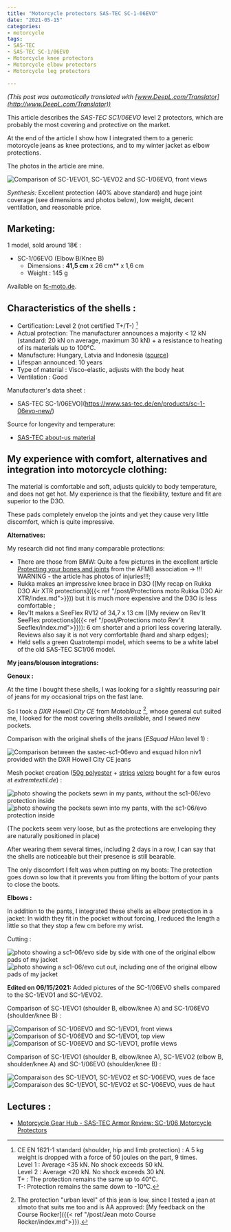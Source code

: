 ```yaml
---
title: "Motorcycle protectors SAS-TEC SC-1-06EVO"
date: "2021-05-15"
categories:
- motorcycle
tags: 
- SAS-TEC
- SAS-TEC SC-1/06EVO
- Motorcycle knee protectors
- Motorcycle elbow protectors
- Motorcycle leg protectors

---
```


_(This post was automatically translated with [www.DeepL.com/Translator](http://www.DeepL.com/Translator))_

This article describes the _SAS-TEC SC1/06EVO_ level 2 protectors, which are probably the most covering and protective on the market.

At the end of the article I show how I integrated them to a generic motorcycle jeans as knee protections, and to my winter jacket as elbow protections.

The photos in the article are mine.

<!--more-->

![Comparison of SC-1/EVO1, SC-1/EVO2 and SC-1/06EVO, front views](sastec-sc1-evo1-new__EA-KA-SB_niv2_face__vs__sastec-sc1-evo2-new__EB-KA-SA_niv2_face__vs__sastec-sc1-06evo-new__EB-KB_niv2_face.jpg)

_Synthesis:_ Excellent protection (40% above standard) and huge joint coverage (see dimensions and photos below), low weight, decent ventilation, and reasonable price.

Marketing:
-------------------

1 model, sold around 18€ :

- SC-1/06EVO (Elbow B/Knee B)
    - Dimensions : **41,5 cm** x 26 cm** x 1,6 cm
    - Weight : 145 g

Available on [fc-moto.de](https://www.fc-moto.de/fr/SAS-Tec-SC-1/06evo-Protecteurs-DEllbow/Knee).


Characteristics of the shells :
-----------------------------

- Certification: Level 2 (not certified T+/T-) [^1]
- Actual protection: The manufacturer announces a majority < 12 kN (standard: 20 kN on average, maximum 30 kN) + a resistance to heating of its materials up to 100°C.
- Manufacture: Hungary, Latvia and Indonesia ([source](https://www.sas-tec.de/en/2013/02/01/tourenfahrer-2-2013/))
- Lifespan announced: 10 years
- Type of material : Visco-elastic, adjusts with the body heat
- Ventilation : Good


Manufacturer's data sheet :

- SAS-TEC SC-1/06EVO](https://www.sas-tec.de/en/products/sc-1-06evo-new/)

Source for longevity and temperature:

- [SAS-TEC about-us material](https://www.sas-tec.de/en/about-us/material/)


My experience with comfort, alternatives and integration into motorcycle clothing:
------------------------------------------------------------------------------------------

The material is comfortable and soft, adjusts quickly to body temperature, and does not get hot.
My experience is that the flexibility, texture and fit are superior to the D3O.

These pads completely envelop the joints and yet they cause very little discomfort, which is quite impressive.


**Alternatives:**

My research did not find many comparable protections: 

- There are those from BMW: Quite a few pictures in the excellent article [Protecting your bones and joints](https://afmb.fr/proteger-ses-os-et-ses-articulations/) from the AFMB association -> !!! WARNING - the article has photos of injuries!!!;
- Rukka makes an impressive knee brace in D3O ([My recap on Rukka D3O Air XTR protections]({{< ref "/post/Protections moto Rukka D3O Air XTR/index.md">}})) but it is much more expensive and the D3O is less comfortable ;
- Rev'It makes a SeeFlex RV12 of 34,7 x 13 cm ([My review on Rev'It SeeFlex protections]({{< ref "/post/Protections moto Rev'it Seeflex/index.md">}})): 6 cm shorter and a priori less covering laterally. Reviews also say it is not very comfortable (hard and sharp edges);
- Held sells a green Quatrotempi model, which seems to be a white label of the old SAS-TEC SC1/06 model.


**My jeans/blouson integrations:**

**Genoux :**

At the time I bought these shells, I was looking for a slightly reassuring pair of jeans for my occasional trips on the fast lane.

So I took a _DXR Howell City CE_ from Motoblouz [^2], whose general cut suited me, I looked for the most covering shells available, and I sewed new pockets.

Comparison with the original shells of the jeans (_ESquad Hilon_ level 1) :

![Comparison between the sastec-sc1-06evo and esquad hilon niv1 provided with the DXR Howell City CE jeans](sastec-sc1-06evo-new__EB-KB_niv2__vs__esquad_hilon_EA-KA-SA_niv1.jpg)


Mesh pocket creation ([50g polyester](https://www.extremtextil.de/en/netting-polyester-elastic-50g-sqm.html) + [strips](https://www.extremtextil.de/en/hooktape-for-sewing-016mm.html) [velcro](https://www.extremtextil.de/en/looptape-for-sewing-016mm.html) bought for a few euros at _extremtextil.de_) :

![photo showing the pockets sewn in my pants, without the sc1-06/evo protection inside](sastec-sc1-06evo-new__EB-KB_niv2__poches_pantalon.jpg)
![photo showing the pockets sewn into my pants, with the sc1-06/evo protection inside](sastec-sc1-06evo-new__EB-KB_niv2__poches_pantalon_2.jpg)

(The pockets seem very loose, but as the protections are enveloping they are naturally positioned in place)

After wearing them several times, including 2 days in a row, I can say that the shells are noticeable but their presence is still bearable.

The only discomfort I felt was when putting on my boots: The protection goes down so low that it prevents you from lifting the bottom of your pants to close the boots.



**Elbows :**

In addition to the pants, I integrated these shells as elbow protection in a jacket: In width they fit in the pocket without forcing, I reduced the length a little so that they stop a few cm before my wrist.

Cutting :

![photo showing a sc1-06/evo side by side with one of the original elbow pads of my jacket](sastec-sc1-06evo-new__EB-KB_niv2__adaptation_coudes_blouson.jpg)
![photo showing a sc1-06/evo cut out, including one of the original elbow pads of my jacket](sastec-sc1-06evo-new__EB-KB_niv2__adaptation_coudes_blouson_2.jpg)


**Edited on 06/15/2021:** Added pictures of the SC-1/06EVO shells compared to the SC-1/EVO1 and SC-1/EVO2.

Comparison of SC-1/EVO1 (shoulder B, elbow/knee A) and SC-1/06EVO (shoulder/knee B) :

![Comparison of SC-1/06EVO and SC-1/EVO1, front views](sastec-sc1-06evo-new__EB-KB_niv2_face__vs__sastec-sc1-evo1-new__EA-KA-SB_niv2_face.jpg)
![Comparison of SC-1/06EVO and SC-1/EVO1, top view](sastec-sc1-06evo-new__EB-KB_niv2_haut__vs__sastec-sc1-evo1-new__EA-KA-SB_niv2_haut.jpg)
![Comparison of SC-1/06EVO and SC-1/EVO1, profile views](sastec-sc1-evo1-new__EA-KA-SB_niv2_profil__vs__sastec-sc1-06evo-new__EB-KB_niv2_profil.jpg)

Comparison of SC-1/EVO1 (shoulder B, elbow/knee A), SC-1/EVO2 (elbow B, shoulder/knee A) and SC-1/06EVO (shoulder/knee B) :

![Comparaison des SC-1/EVO1, SC-1/EVO2 et SC-1/06EVO, vues de face](sastec-sc1-evo1-new__EA-KA-SB_niv2_face__vs__sastec-sc1-evo2-new__EB-KA-SA_niv2_face__vs__sastec-sc1-06evo-new__EB-KB_niv2_face.jpg)
![Comparaison des SC-1/EVO1, SC-1/EVO2 et SC-1/06EVO, vues de haut](sastec-sc1-evo1-new__EA-KA-SB_niv2_haut__vs__sastec-sc1-evo2-new__EB-KA-SA_niv2_haut__vs__sastec-sc1-06evo-new__EB-KB_niv2_haut.jpg)



Lectures :
----------

- [Motorcycle Gear Hub - SAS-TEC Armor Review: SC-1/06 Motorcycle Protectors](https://www.mcgearhub.com/motorcycle-armor/sas-tec-armor-review-sc-1-06-protectors/)

[^1]: CE EN 1621-1 standard (shoulder, hip and limb protection) : A 5 kg weight is dropped with a force of 50 joules on the part, 9 times.<br />
Level 1 : Average <35 kN. No shock exceeds 50 kN.<br />
Level 2 : Average <20 kN. No shock exceeds 30 kN.<br />
T+ : The protection remains the same up to 40°C.<br />
T-: Protection remains the same down to -10°C.

[^2]: The protection "urban level" of this jean is low, since I tested a jean at xlmoto that suits me too and is AA approved: [My feedback on the Course Rocker]({{< ref "/post/Jean moto Course Rocker/index.md">}}).
